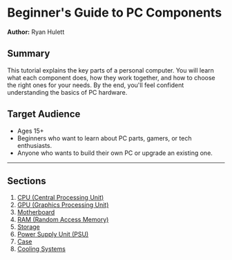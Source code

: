 # Beginner's Guide to PC Components

**Author:** Ryan Hulett  

## Summary  
This tutorial explains the key parts of a personal computer. You will learn what each component does, how they work together, and how to choose the right ones for your needs. By the end, you'll feel confident understanding the basics of PC hardware.

## Target Audience  
- Ages 15+  
- Beginners who want to learn about PC parts, gamers, or tech enthusiasts.  
- Anyone who wants to build their own PC or upgrade an existing one.  

---

## Sections  
1. [CPU (Central Processing Unit)](CPU.md)  
2. [GPU (Graphics Processing Unit)](GPU.md)  
3. [Motherboard](Motherboard.md)  
4. [RAM (Random Access Memory)](RAM.md)  
5. [Storage](Storage.md)  
6. [Power Supply Unit (PSU)](PSU.md)  
7. [Case](Case.md)  
8. [Cooling Systems](Cooling.md)
